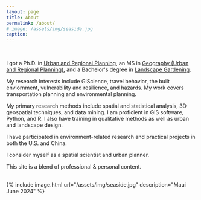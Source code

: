 ```yaml
---
layout: page
title: About
permalink: /about/
# image: /assets/img/seaside.jpg
caption: 
---
```


<br />

I got a Ph.D. in <a href="https://dcp.ufl.edu/urp/">Urban and Regional Planning</a>, an MS in <a href="https://www.ues.pku.edu.cn/Home/Departments/Department_of_Urban_and_Regional_Planning/index.htm">Geography (Urban and Regional Planning)</a>, and a Bachelor's degree in <a href="https://sola.bjfu.edu.cn/">Landscape Gardening</a>. 
<br />

My research interests include GIScience, travel behavior, the built enviornment, vulnerability and resilience, and hazards. My work covers transportation planning and environmental planning.
<br />

My primary research methods include spatial and statistical analysis, 3D geospatial techniques, and data mining. I am proficient in GIS software, Python, and R. I also have training in qualitative methods as well as urban and landscape design.
<br />

I have participated in environment-related research and practical projects in both the U.S. and China. 
<br />

I consider myself as a spatial scientist and urban planner. 
<br />

This site is a blend of professional & personal content.
<br />

<br />
{% include image.html url="/assets/img/seaside.jpg" description="Maui June 2024" %}

<!-- Skip to [short professional summary](#prof). -->
